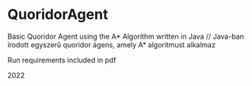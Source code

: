 # QuoridorAgent
Basic Quoridor Agent using the A* Algorithm written in Java // Java-ban írodott egyszerű quoridor ágens, amely A* algoritmust alkalmaz  

Run requirements included in pdf 

2022

